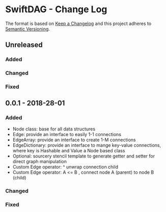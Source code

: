 # SwiftDAG - Change Log

The format is based on [Keep a Changelog](http://keepachangelog.com/en/0.3.0/)
and this project adheres to [Semantic Versioning](http://semver.org/).

## Unreleased
### Added
### Changed
### Fixed

## 0.0.1 - 2018-28-01
### Added
- Node class: base for all data structures
- Edge: provide an interface to easily 1-1 connections
- EdgeArray: provide an interface to create 1-M connections
- EdgeDictionary: provide an interface to mange key-value connections, where key is Hashable and Value a Node based class
- Optional: sourcery stencil template to generate getter and setter for direct graph manipulation
- Custom Edge operator: ^ unwrap connection child
- Custom Edge operator: A <= B , connect node A (parent) to node B (child)
### Changed
### Fixed

